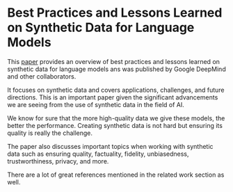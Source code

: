 # Best Practices and Lessons Learned on Synthetic Data for Language Models




This [paper](https://arxiv.org/abs/2404.07503) provides an overview of best practices and lessons learned on synthetic data for language models ans was published by Google DeepMind and other collaborators. 

It focuses on synthetic data and covers applications, challenges, and future directions. This is an important paper given the significant advancements we are seeing from the use of synthetic data in the field of AI.

We know for sure that the more high-quality data we give these models, the better the performance. Creating synthetic data is not hard but ensuring its quality is really the challenge.

The paper also discusses important topics when working with synthetic data such as ensuring quality, factuality, fidelity, unbiasedness, trustworthiness, privacy, and more.

There are a lot of great references mentioned in the related work section as well.
